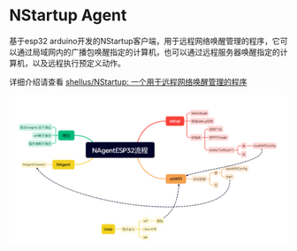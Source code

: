 # NStartup Agent
基于esp32 arduino开发的NStartup客户端，用于远程网络唤醒管理的程序，它可以通过局域网内的广播包唤醒指定的计算机，也可以通过远程服务器唤醒指定的计算机，以及远程执行预定义动作。

详细介绍请查看 [shellus/NStartup: 一个用于远程网络唤醒管理的程序](https://github.com/shellus/NStartup)

<img src="https://github.com/shellus/NAgentEsp32/blob/master/.files/224006.png?raw=true">